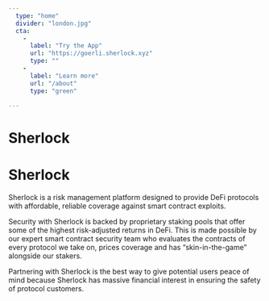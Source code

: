 ```yaml
---
  type: "home"
  divider: "london.jpg"
  cta:
    -
      label: "Try the App"
      url: "https://goerli.sherlock.xyz"
      type: ""
    -
      label: "Learn more"
      url: "/about"
      type: "green"

---
```


# Sherlock

# Sherlock

Sherlock is a risk management platform designed to provide DeFi protocols with affordable, reliable coverage against smart contract exploits.

Security with Sherlock is backed by proprietary staking pools that offer some of the highest risk-adjusted returns in DeFi. This is made possible by our expert smart contract security team who evaluates the contracts of every protocol we take on, prices coverage and has “skin-in-the-game” alongside our stakers.

Partnering with Sherlock is the best way to give potential users peace of mind because Sherlock has massive financial interest in ensuring the safety of protocol customers. 

<!---
We believe decentralized finance (DeFi) has a unique opportunity to become one of the most impactful societal goods in the 21st century. But it’s not guaranteed.

When we looked at the state of DeFi in 2020, we saw a burgeoning ecosystem with the potential to bring equality of financial access to billions of people. But DeFi was plagued by two pernicious problems: scalability and safety.

While many projects are working to solve the scalability problem, there aren’t many new approaches to making DeFi safer. It’s also clear that no approach is able to prevent 100% of exploits. We’ve decided to focus our efforts on managing the risks around exploits rather than aiming for 100% prevention.

We believe that by improving the safety of DeFi we’ll be able to help bring DeFi to the masses.
--->
